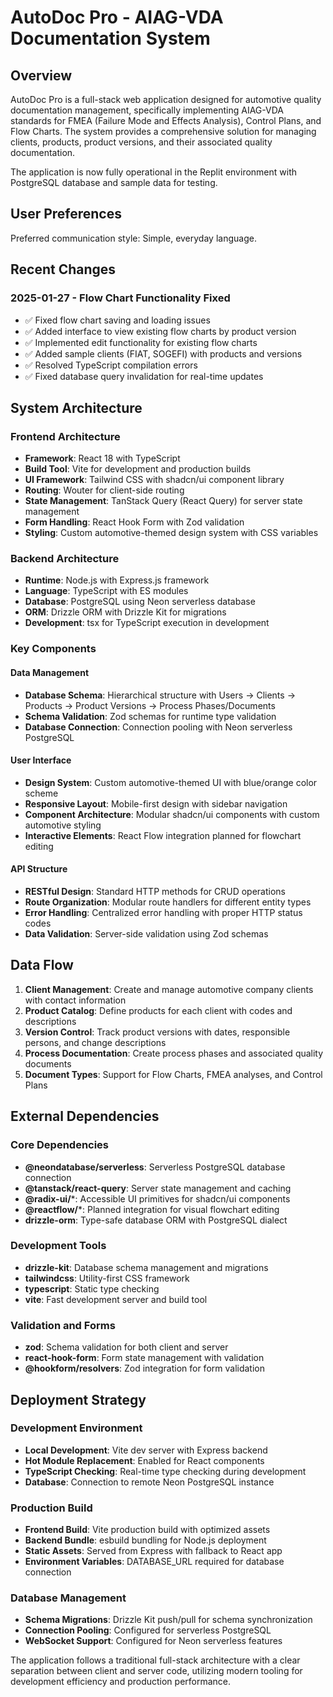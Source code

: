 # AutoDoc Pro - AIAG-VDA Documentation System

## Overview

AutoDoc Pro is a full-stack web application designed for automotive quality documentation management, specifically implementing AIAG-VDA standards for FMEA (Failure Mode and Effects Analysis), Control Plans, and Flow Charts. The system provides a comprehensive solution for managing clients, products, product versions, and their associated quality documentation.

The application is now fully operational in the Replit environment with PostgreSQL database and sample data for testing.

## User Preferences

Preferred communication style: Simple, everyday language.

## Recent Changes

### 2025-01-27 - Flow Chart Functionality Fixed
- ✅ Fixed flow chart saving and loading issues
- ✅ Added interface to view existing flow charts by product version
- ✅ Implemented edit functionality for existing flow charts  
- ✅ Added sample clients (FIAT, SOGEFI) with products and versions
- ✅ Resolved TypeScript compilation errors
- ✅ Fixed database query invalidation for real-time updates

## System Architecture

### Frontend Architecture
- **Framework**: React 18 with TypeScript
- **Build Tool**: Vite for development and production builds
- **UI Framework**: Tailwind CSS with shadcn/ui component library
- **Routing**: Wouter for client-side routing
- **State Management**: TanStack Query (React Query) for server state management
- **Form Handling**: React Hook Form with Zod validation
- **Styling**: Custom automotive-themed design system with CSS variables

### Backend Architecture
- **Runtime**: Node.js with Express.js framework
- **Language**: TypeScript with ES modules
- **Database**: PostgreSQL using Neon serverless database
- **ORM**: Drizzle ORM with Drizzle Kit for migrations
- **Development**: tsx for TypeScript execution in development

### Key Components

#### Data Management
- **Database Schema**: Hierarchical structure with Users → Clients → Products → Product Versions → Process Phases/Documents
- **Schema Validation**: Zod schemas for runtime type validation
- **Database Connection**: Connection pooling with Neon serverless PostgreSQL

#### User Interface
- **Design System**: Custom automotive-themed UI with blue/orange color scheme
- **Responsive Layout**: Mobile-first design with sidebar navigation
- **Component Architecture**: Modular shadcn/ui components with custom automotive styling
- **Interactive Elements**: React Flow integration planned for flowchart editing

#### API Structure
- **RESTful Design**: Standard HTTP methods for CRUD operations
- **Route Organization**: Modular route handlers for different entity types
- **Error Handling**: Centralized error handling with proper HTTP status codes
- **Data Validation**: Server-side validation using Zod schemas

## Data Flow

1. **Client Management**: Create and manage automotive company clients with contact information
2. **Product Catalog**: Define products for each client with codes and descriptions
3. **Version Control**: Track product versions with dates, responsible persons, and change descriptions
4. **Process Documentation**: Create process phases and associated quality documents
5. **Document Types**: Support for Flow Charts, FMEA analyses, and Control Plans

## External Dependencies

### Core Dependencies
- **@neondatabase/serverless**: Serverless PostgreSQL database connection
- **@tanstack/react-query**: Server state management and caching
- **@radix-ui/***: Accessible UI primitives for shadcn/ui components
- **@reactflow/***: Planned integration for visual flowchart editing
- **drizzle-orm**: Type-safe database ORM with PostgreSQL dialect

### Development Tools
- **drizzle-kit**: Database schema management and migrations
- **tailwindcss**: Utility-first CSS framework
- **typescript**: Static type checking
- **vite**: Fast development server and build tool

### Validation and Forms
- **zod**: Schema validation for both client and server
- **react-hook-form**: Form state management with validation
- **@hookform/resolvers**: Zod integration for form validation

## Deployment Strategy

### Development Environment
- **Local Development**: Vite dev server with Express backend
- **Hot Module Replacement**: Enabled for React components
- **TypeScript Checking**: Real-time type checking during development
- **Database**: Connection to remote Neon PostgreSQL instance

### Production Build
- **Frontend Build**: Vite production build with optimized assets
- **Backend Bundle**: esbuild bundling for Node.js deployment
- **Static Assets**: Served from Express with fallback to React app
- **Environment Variables**: DATABASE_URL required for database connection

### Database Management
- **Schema Migrations**: Drizzle Kit push/pull for schema synchronization
- **Connection Pooling**: Configured for serverless PostgreSQL
- **WebSocket Support**: Configured for Neon serverless features

The application follows a traditional full-stack architecture with a clear separation between client and server code, utilizing modern tooling for development efficiency and production performance.